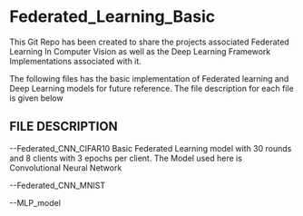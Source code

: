 # Federated_Learning_Basic

This Git Repo has been created to share the projects associated Federated Learning In Computer Vision as well as the Deep Learning Framework Implementations associated with it. 

The following files has the basic implementation of Federated learning and Deep Learning models for future reference. The file description for each file is given below

## FILE DESCRIPTION

--Federated_CNN_CIFAR10
Basic Federated Learning model with 30 rounds and 8 clients with 3 epochs per client. The Model used here is Convolutional Neural Network

--Federated_CNN_MNIST

--MLP_model
